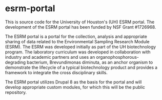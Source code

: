# esrm-portal
This is source code for the University of Houston's (UH) ESRM portal. The development of the ESRM portal has been funded by NSF Grant #1726968. 

The ESRM portal is a portal for the collection, analysis and appropriate sharing of data related to the Environmental Sampling Research Module (ESRM). The ESRM was developed initially as part of the UH biotechnology program. The laboratory curriculum was developed in collaboration with industry and academic partners and uses an organophosphorous-degrading bacterium, Brevundimonas diminuta, as an anchor organism to demonstrate the lifecycle of a typical biotechnology product and provides a framework to integrate the cross disciplinary skills. 

The ESRM portal utilizes Drupal 8 as the basis for the portal and will develop appropriate custom modules, for which this will be the public repository. 


